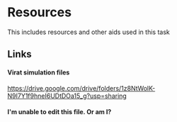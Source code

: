# Resources
This includes resources and other aids used in this task

Links
-----

#### Virat simulation files
https://drive.google.com/drive/folders/1z8NtWolK-N9I7Y1f9hneI6UDtDOa15_g?usp=sharing

#### I'm unable to edit this file. Or am I?
